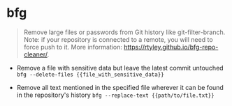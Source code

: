 # bfg
> Remove large files or passwords from Git history like git-filter-branch.
> Note: if your repository is connected to a remote, you will need to force push to it.
> More information: <https://rtyley.github.io/bfg-repo-cleaner/>.

- Remove a file with sensitive data but leave the latest commit untouched
`bfg --delete-files {{file_with_sensitive_data}}`

- Remove all text mentioned in the specified file wherever it can be found in the repository's history
`bfg --replace-text {{path/to/file.txt}}`
